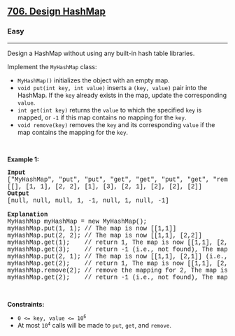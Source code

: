 <h2><a href="https://leetcode.com/problems/design-hashmap/">706. Design HashMap</a></h2><h3>Easy</h3><hr><div><p>Design a HashMap without using any built-in hash table libraries.</p>

<p>Implement the <code style="font-family: monospace, Bangla478, sans-serif;">MyHashMap</code> class:</p>

<ul>
	<li><code style="font-family: monospace, Bangla478, sans-serif;">MyHashMap()</code> initializes the object with an empty map.</li>
	<li><code style="font-family: monospace, Bangla478, sans-serif;">void put(int key, int value)</code> inserts a <code style="font-family: monospace, Bangla478, sans-serif;">(key, value)</code> pair into the HashMap. If the <code style="font-family: monospace, Bangla478, sans-serif;">key</code> already exists in the map, update the corresponding <code style="font-family: monospace, Bangla478, sans-serif;">value</code>.</li>
	<li><code style="font-family: monospace, Bangla478, sans-serif;">int get(int key)</code> returns the <code style="font-family: monospace, Bangla478, sans-serif;">value</code> to which the specified <code style="font-family: monospace, Bangla478, sans-serif;">key</code> is mapped, or <code style="font-family: monospace, Bangla478, sans-serif;">-1</code> if this map contains no mapping for the <code style="font-family: monospace, Bangla478, sans-serif;">key</code>.</li>
	<li><code style="font-family: monospace, Bangla478, sans-serif;">void remove(key)</code> removes the <code style="font-family: monospace, Bangla478, sans-serif;">key</code> and its corresponding <code style="font-family: monospace, Bangla478, sans-serif;">value</code> if the map contains the mapping for the <code style="font-family: monospace, Bangla478, sans-serif;">key</code>.</li>
</ul>

<p>&nbsp;</p>
<p><strong>Example 1:</strong></p>

<pre style="font-family: SFMono-Regular, Consolas, &quot;Liberation Mono&quot;, Menlo, Courier, monospace, Bangla478, sans-serif;"><strong>Input</strong>
["MyHashMap", "put", "put", "get", "get", "put", "get", "remove", "get"]
[[], [1, 1], [2, 2], [1], [3], [2, 1], [2], [2], [2]]
<strong>Output</strong>
[null, null, null, 1, -1, null, 1, null, -1]

<strong>Explanation</strong>
MyHashMap myHashMap = new MyHashMap();
myHashMap.put(1, 1); // The map is now [[1,1]]
myHashMap.put(2, 2); // The map is now [[1,1], [2,2]]
myHashMap.get(1);    // return 1, The map is now [[1,1], [2,2]]
myHashMap.get(3);    // return -1 (i.e., not found), The map is now [[1,1], [2,2]]
myHashMap.put(2, 1); // The map is now [[1,1], [2,1]] (i.e., update the existing value)
myHashMap.get(2);    // return 1, The map is now [[1,1], [2,1]]
myHashMap.remove(2); // remove the mapping for 2, The map is now [[1,1]]
myHashMap.get(2);    // return -1 (i.e., not found), The map is now [[1,1]]
</pre>

<p>&nbsp;</p>
<p><strong>Constraints:</strong></p>

<ul>
	<li><code style="font-family: monospace, Bangla478, sans-serif;">0 &lt;= key, value &lt;= 10<sup>6</sup></code></li>
	<li>At most <code style="font-family: monospace, Bangla478, sans-serif;">10<sup>4</sup></code> calls will be made to <code style="font-family: monospace, Bangla478, sans-serif;">put</code>, <code style="font-family: monospace, Bangla478, sans-serif;">get</code>, and <code style="font-family: monospace, Bangla478, sans-serif;">remove</code>.</li>
</ul>
</div>